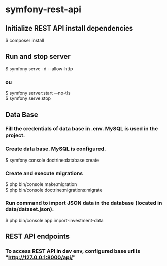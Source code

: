 # symfony-rest-api

## Initialize REST API install dependencies
$ composer install

## Run and stop server
$ symfony serve -d --allow-http
### ou
$ symfony server:start --no-tls   
$ symfony serve:stop

## Data Base
### Fill the credentials of data base in .env. MySQL is used in the project.
### Create data base. MySQL is configured.
$ symfony console doctrine:database:create
### Create and execute migrations
$ php bin/console make:migration  
$ php bin/console doctrine:migrations:migrate  

###  Run command to import JSON data in the database (located in data/dataset.json).
$ php bin/console app:import-investment-data

## REST API endpoints
### To access REST API in dev env, configured base url is "http://127.0.0.1:8000/api/"
